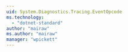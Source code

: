 ```yaml
---
uid: System.Diagnostics.Tracing.EventOpcode
ms.technology: 
  - "dotnet-standard"
author: "mairaw"
ms.author: "mairaw"
manager: "wpickett"
---
```

